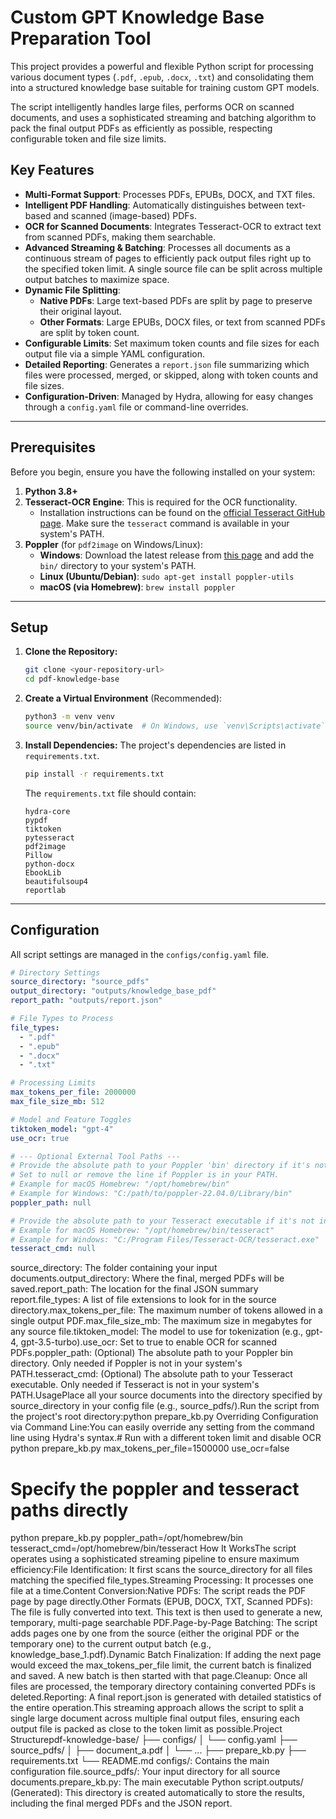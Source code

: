 # Custom GPT Knowledge Base Preparation Tool

This project provides a powerful and flexible Python script for processing various document types (`.pdf`, `.epub`, `.docx`, `.txt`) and consolidating them into a structured knowledge base suitable for training custom GPT models.

The script intelligently handles large files, performs OCR on scanned documents, and uses a sophisticated streaming and batching algorithm to pack the final output PDFs as efficiently as possible, respecting configurable token and file size limits.

## Key Features

- **Multi-Format Support**: Processes PDFs, EPUBs, DOCX, and TXT files.
- **Intelligent PDF Handling**: Automatically distinguishes between text-based and scanned (image-based) PDFs.
- **OCR for Scanned Documents**: Integrates Tesseract-OCR to extract text from scanned PDFs, making them searchable.
- **Advanced Streaming & Batching**: Processes all documents as a continuous stream of pages to efficiently pack output files right up to the specified token limit. A single source file can be split across multiple output batches to maximize space.
- **Dynamic File Splitting**:
    - **Native PDFs**: Large text-based PDFs are split by page to preserve their original layout.
    - **Other Formats**: Large EPUBs, DOCX files, or text from scanned PDFs are split by token count.
- **Configurable Limits**: Set maximum token counts and file sizes for each output file via a simple YAML configuration.
- **Detailed Reporting**: Generates a `report.json` file summarizing which files were processed, merged, or skipped, along with token counts and file sizes.
- **Configuration-Driven**: Managed by Hydra, allowing for easy changes through a `config.yaml` file or command-line overrides.

---

## Prerequisites

Before you begin, ensure you have the following installed on your system:

1.  **Python 3.8+**
2.  **Tesseract-OCR Engine**: This is required for the OCR functionality.
    -   Installation instructions can be found on the [official Tesseract GitHub page](https://github.com/tesseract-ocr/tesseract). Make sure the `tesseract` command is available in your system's PATH.
3.  **Poppler** (for `pdf2image` on Windows/Linux):
    -   **Windows**: Download the latest release from [this page](https://github.com/oschwartz10612/poppler-windows/releases/) and add the `bin/` directory to your system's PATH.
    -   **Linux (Ubuntu/Debian)**: `sudo apt-get install poppler-utils`
    -   **macOS (via Homebrew)**: `brew install poppler`

---

## Setup

1.  **Clone the Repository:**
    ```bash
    git clone <your-repository-url>
    cd pdf-knowledge-base
    ```

2.  **Create a Virtual Environment** (Recommended):
    ```bash
    python3 -m venv venv
    source venv/bin/activate  # On Windows, use `venv\Scripts\activate`
    ```

3.  **Install Dependencies:**
    The project's dependencies are listed in `requirements.txt`.
    ```bash
    pip install -r requirements.txt
    ```
    The `requirements.txt` file should contain:
    ```
    hydra-core
    pypdf
    tiktoken
    pytesseract
    pdf2image
    Pillow
    python-docx
    EbookLib
    beautifulsoup4
    reportlab
    ```

---

## Configuration

All script settings are managed in the `configs/config.yaml` file.

```yaml
# Directory Settings
source_directory: "source_pdfs"
output_directory: "outputs/knowledge_base_pdf"
report_path: "outputs/report.json"

# File Types to Process
file_types:
  - ".pdf"
  - ".epub"
  - ".docx"
  - ".txt"

# Processing Limits
max_tokens_per_file: 2000000
max_file_size_mb: 512

# Model and Feature Toggles
tiktoken_model: "gpt-4"
use_ocr: true

# --- Optional External Tool Paths ---
# Provide the absolute path to your Poppler 'bin' directory if it's not in your system's PATH.
# Set to null or remove the line if Poppler is in your PATH.
# Example for macOS Homebrew: "/opt/homebrew/bin"
# Example for Windows: "C:/path/to/poppler-22.04.0/Library/bin"
poppler_path: null

# Provide the absolute path to your Tesseract executable if it's not in your system's PATH.
# Example for macOS Homebrew: "/opt/homebrew/bin/tesseract"
# Example for Windows: "C:/Program Files/Tesseract-OCR/tesseract.exe"
tesseract_cmd: null
```
source_directory: The folder containing your input documents.output_directory: Where the final, merged PDFs will be saved.report_path: The location for the final JSON summary report.file_types: A list of file extensions to look for in the source directory.max_tokens_per_file: The maximum number of tokens allowed in a single output PDF.max_file_size_mb: The maximum size in megabytes for any source file.tiktoken_model: The model to use for tokenization (e.g., gpt-4, gpt-3.5-turbo).use_ocr: Set to true to enable OCR for scanned PDFs.poppler_path: (Optional) The absolute path to your Poppler bin directory. Only needed if Poppler is not in your system's PATH.tesseract_cmd: (Optional) The absolute path to your Tesseract executable. Only needed if Tesseract is not in your system's PATH.UsagePlace all your source documents into the directory specified by source_directory in your config file (e.g., source_pdfs/).Run the script from the project's root directory:python prepare_kb.py
Overriding Configuration via Command Line:You can easily override any setting from the command line using Hydra's syntax.# Run with a different token limit and disable OCR
python prepare_kb.py max_tokens_per_file=1500000 use_ocr=false

# Specify the poppler and tesseract paths directly
python prepare_kb.py poppler_path=/opt/homebrew/bin tesseract_cmd=/opt/homebrew/bin/tesseract
How It WorksThe script operates using a sophisticated streaming pipeline to ensure maximum efficiency:File Identification: It first scans the source_directory for all files matching the specified file_types.Streaming Processing: It processes one file at a time.Content Conversion:Native PDFs: The script reads the PDF page by page directly.Other Formats (EPUB, DOCX, TXT, Scanned PDFs): The file is fully converted into text. This text is then used to generate a new, temporary, multi-page searchable PDF.Page-by-Page Batching: The script adds pages one by one from the source (either the original PDF or the temporary one) to the current output batch (e.g., knowledge_base_1.pdf).Dynamic Batch Finalization: If adding the next page would exceed the max_tokens_per_file limit, the current batch is finalized and saved. A new batch is then started with that page.Cleanup: Once all files are processed, the temporary directory containing converted PDFs is deleted.Reporting: A final report.json is generated with detailed statistics of the entire operation.This streaming approach allows the script to split a single large document across multiple final output files, ensuring each output file is packed as close to the token limit as possible.Project Structurepdf-knowledge-base/
├── configs/
│   └── config.yaml
├── source_pdfs/
│   ├── document_a.pdf
│   └── ...
├── prepare_kb.py
├── requirements.txt
└── README.md
configs/: Contains the main configuration file.source_pdfs/: Your input directory for all source documents.prepare_kb.py: The main executable Python script.outputs/ (Generated): This directory is created automatically to store the results, including the final merged PDFs and the JSON report.